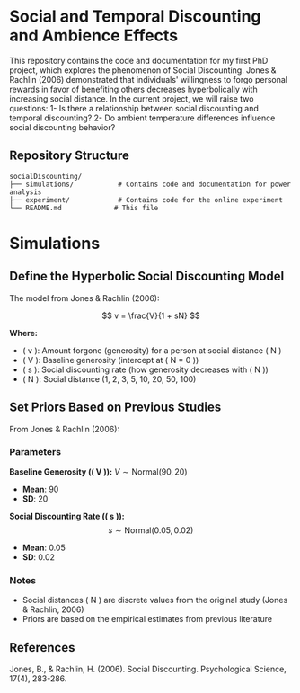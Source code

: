 # Social and Temporal Discounting and Ambience Effects

This repository contains the code and documentation for my first PhD project, which explores the phenomenon of Social Discounting. Jones & Rachlin (2006) demonstrated that individuals' willingness to forgo personal rewards in favor of benefiting others decreases hyperbolically with increasing social distance. In the current project, we will raise two questions:
1- Is there a relationship between social discounting and temporal discounting?
2- Do ambient temperature differences influence social discounting behavior?


## Repository Structure

```
socialDiscounting/
├── simulations/           # Contains code and documentation for power analysis
├── experiment/            # Contains code for the online experiment
└── README.md             # This file
```

# Simulations

## Define the Hyperbolic Social Discounting Model
The model from Jones & Rachlin (2006):

$$
v = \frac{V}{1 + sN}
$$

**Where:**
- \( v \): Amount forgone (generosity) for a person at social distance \( N \)
- \( V \): Baseline generosity (intercept at \( N = 0 \))
- \( s \): Social discounting rate (how generosity decreases with \( N \))
- \( N \): Social distance (1, 2, 3, 5, 10, 20, 50, 100)


## Set Priors Based on Previous Studies
From Jones & Rachlin (2006):

### Parameters
**Baseline Generosity (\( V \)):**
$V \sim \text{Normal}(90,\, 20)$
- **Mean**: 90  
- **SD**: 20

**Social Discounting Rate (\( s \)):**
$$
s \sim \text{Normal}(0.05,\, 0.02)
$$
- **Mean**: 0.05  
- **SD**: 0.02

### Notes
- Social distances \( N \) are discrete values from the original study (Jones & Rachlin, 2006)
- Priors are based on the empirical estimates from previous literature


## References
Jones, B., & Rachlin, H. (2006). Social Discounting. Psychological Science, 17(4), 283-286.
